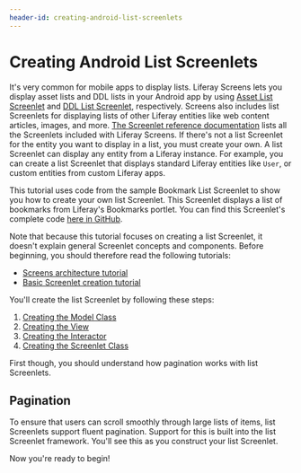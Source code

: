 ```yaml
---
header-id: creating-android-list-screenlets
---
```


# Creating Android List Screenlets

It's very common for mobile apps to display lists. Liferay Screens 
lets you display asset lists and DDL lists in your Android app by using 
[Asset List Screenlet](/docs/7-1/reference/-/knowledge_base/r/assetlistscreenlet-for-android) 
and 
[DDL List Screenlet](/docs/7-1/reference/-/knowledge_base/r/ddllistscreenlet-for-android), 
respectively. Screens also includes list Screenlets for displaying lists of 
other Liferay entities like web content articles, images, and more. 
[The Screenlet reference documentation](/docs/7-1/reference/-/knowledge_base/r/screenlets-in-liferay-screens-for-android) 
lists all the Screenlets included with Liferay Screens. If there's not a list 
Screenlet for the entity you want to display in a list, you must create your 
own. A list Screenlet can display any entity from a Liferay instance. For 
example, you can create a list Screenlet that displays standard Liferay entities 
like `User`, or custom entities from custom Liferay apps. 

This tutorial uses code from the sample Bookmark List Screenlet to show you how 
to create your own list Screenlet. This Screenlet displays a list of bookmarks 
from Liferay's Bookmarks portlet. You can find this Screenlet's complete code 
[here in GitHub](https://github.com/liferay/liferay-screens/tree/master/android/samples/listbookmarkscreenlet). 

Note that because this tutorial focuses on creating a list Screenlet, it doesn't 
explain general Screenlet concepts and components. Before beginning, you should 
therefore read the following tutorials: 

- [Screens architecture tutorial](/docs/7-1/tutorials/-/knowledge_base/t/architecture-of-liferay-screens-for-android)
- [Basic Screenlet creation tutorial](/docs/7-1/tutorials/-/knowledge_base/t/creating-android-screenlets)

You'll create the list Screenlet by following these steps: 

1. [Creating the Model Class](/docs/7-1/tutorials/-/knowledge_base/t/creating-the-model-class)
2. [Creating the View](/docs/7-1/tutorials/-/knowledge_base/t/creating-the-view)
3. [Creating the Interactor](/docs/7-1/tutorials/-/knowledge_base/t/creating-the-interactor-0)
4. [Creating the Screenlet Class](/docs/7-1/tutorials/-/knowledge_base/t/creating-the-screenlet-class-0)

First though, you should understand how pagination works with list Screenlets. 

## Pagination

To ensure that users can scroll smoothly through large lists of items, list 
Screenlets support fluent pagination. Support for this is built into the list 
Screenlet framework. You'll see this as you construct your list Screenlet. 

Now you're ready to begin! 
